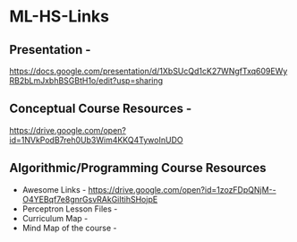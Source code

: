 # ML-HS-Links

## Presentation - 
https://docs.google.com/presentation/d/1XbSUcQd1cK27WNgfTxq609EWyRB2bLmJxbhBSGBtH1o/edit?usp=sharing

## Conceptual Course Resources - 
https://drive.google.com/open?id=1NVkPodB7reh0Ub3Wim4KKQ4TywoInUDO

## Algorithmic/Programming Course Resources
- Awesome Links - https://drive.google.com/open?id=1zozFDpQNjM--O4YEBqf7e8gnrGsvRAkGiItihSHojpE
- Perceptron Lesson Files - 
- Curriculum Map - 
- Mind Map of the course - 
